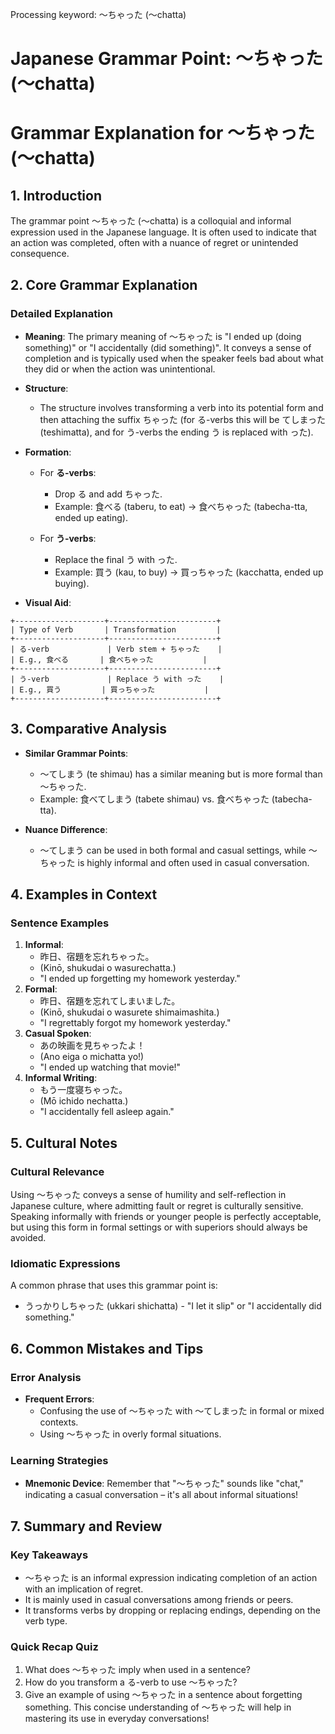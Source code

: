 Processing keyword: ～ちゃった (〜chatta)
# Japanese Grammar Point: ～ちゃった (〜chatta)
# Grammar Explanation for ～ちゃった (〜chatta)
## 1. Introduction
The grammar point ～ちゃった (〜chatta) is a colloquial and informal expression used in the Japanese language. It is often used to indicate that an action was completed, often with a nuance of regret or unintended consequence. 
## 2. Core Grammar Explanation
### Detailed Explanation
- **Meaning**: The primary meaning of ～ちゃった is "I ended up (doing something)" or "I accidentally (did something)". It conveys a sense of completion and is typically used when the speaker feels bad about what they did or when the action was unintentional.
  
- **Structure**:
  - The structure involves transforming a verb into its potential form and then attaching the suffix ちゃった (for る-verbs this will be てしまった (teshimatta), and for う-verbs the ending う is replaced with った).
  
- **Formation**:
    - For **る-verbs**:
      - Drop る and add ちゃった.
      - Example: 食べる (taberu, to eat) → 食べちゃった (tabecha-tta, ended up eating).
      
    - For **う-verbs**:
      - Replace the final う with った.
      - Example: 買う (kau, to buy) → 買っちゃった (kacchatta, ended up buying).
      
- **Visual Aid**:
```
+--------------------+------------------------+
| Type of Verb       | Transformation         |
+--------------------+------------------------+
| る-verb             | Verb stem + ちゃった    |
| E.g., 食べる       | 食べちゃった           |
+--------------------+------------------------+
| う-verb             | Replace う with った    |
| E.g., 買う         | 買っちゃった           |
+--------------------+------------------------+
```
## 3. Comparative Analysis
- **Similar Grammar Points**: 
  - 〜てしまう (te shimau) has a similar meaning but is more formal than 〜ちゃった. 
  - Example: 食べてしまう (tabete shimau) vs. 食べちゃった (tabecha-tta).
  
- **Nuance Difference**:
  - 〜てしまう can be used in both formal and casual settings, while 〜ちゃった is highly informal and often used in casual conversation.
## 4. Examples in Context
### Sentence Examples
1. **Informal**:
   - 昨日、宿題を忘れちゃった。 
   - (Kinō, shukudai o wasurechatta.)
   - "I ended up forgetting my homework yesterday."
2. **Formal**:
   - 昨日、宿題を忘れてしまいました。
   - (Kinō, shukudai o wasurete shimaimashita.)
   - "I regrettably forgot my homework yesterday."
3. **Casual Spoken**:
   - あの映画を見ちゃったよ！ 
   - (Ano eiga o michatta yo!)
   - "I ended up watching that movie!"
4. **Informal Writing**:
   - もう一度寝ちゃった。
   - (Mō ichido nechatta.)
   - "I accidentally fell asleep again."
## 5. Cultural Notes 
### Cultural Relevance
Using ～ちゃった conveys a sense of humility and self-reflection in Japanese culture, where admitting fault or regret is culturally sensitive. Speaking informally with friends or younger people is perfectly acceptable, but using this form in formal settings or with superiors should always be avoided.
### Idiomatic Expressions
A common phrase that uses this grammar point is:
- うっかりしちゃった (ukkari shichatta) - "I let it slip" or "I accidentally did something."
## 6. Common Mistakes and Tips 
### Error Analysis
- **Frequent Errors**:
  - Confusing the use of 〜ちゃった with 〜てしまった in formal or mixed contexts.
  - Using 〜ちゃった in overly formal situations.
### Learning Strategies
- **Mnemonic Device**: Remember that "〜ちゃった" sounds like "chat," indicating a casual conversation – it's all about informal situations!
## 7. Summary and Review 
### Key Takeaways
- 〜ちゃった is an informal expression indicating completion of an action with an implication of regret.
- It is mainly used in casual conversations among friends or peers.
- It transforms verbs by dropping or replacing endings, depending on the verb type.
### Quick Recap Quiz
1. What does 〜ちゃった imply when used in a sentence?
2. How do you transform a る-verb to use 〜ちゃった?
3. Give an example of using 〜ちゃった in a sentence about forgetting something.
This concise understanding of 〜ちゃった will help in mastering its use in everyday conversations!
